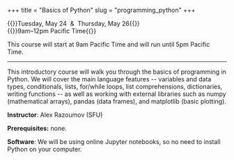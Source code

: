 +++
title = "Basics of Python"
slug = "programming_python"
+++

{{<cor>}}Tuesday, May 24 &nbsp;&&nbsp; Thursday, May 26{{</cor>}}\
{{<cgr>}}9am–12pm Pacific Time{{</cgr>}}

This course will start at 9am Pacific Time and will run until 5pm Pacific Time.

<!-- Course materials will be added here shortly before the start of the course. -->

---

This introductory course will walk you through the basics of programming in Python. We will cover the main language
features -- variables and data types, conditionals, lists, for/while loops, list comprehensions, dictionaries, writing
functions -- as well as working with external libraries such as numpy (mathematical arrays), pandas (data frames), and
matplotlib (basic plotting).

**Instructor**: Alex Razoumov (SFU)

**Prerequisites:** none.

**Software**: We will be using online Jupyter notebooks, so no need to install Python on your computer.

<!-- ~/training/softwareCarpentry/python04.md -->

<!-- {{<cor>}}Zoom{{</cor>}} {{<s>}} {{<cgr>}}9am-12:00pm Pacific{{</cgr>}} -->
<!-- <\!-- {{<nolinktitle>}}Setup and running Jupyter notebooks{{</nolinktitle>}} \ -\-> -->
<!-- <\!-- {{<nolinktitle>}}Variables and assignment, data types and type conversion{{</nolinktitle>}} \ -\-> -->
<!-- <\!-- {{<nolinktitle>}}Built-in functions and help{{</nolinktitle>}} \ -\-> -->
<!-- <\!-- {{<nolinktitle>}}Conditionals{{</nolinktitle>}} \ -\-> -->
<!-- <\!-- {{<nolinktitle>}}Lists{{</nolinktitle>}} \ -\-> -->
<!-- <\!-- {{<nolinktitle>}}Loops{{</nolinktitle>}} \ -\-> -->
<!-- <\!-- {{<nolinktitle>}}Dictionaries{{</nolinktitle>}} \ -\-> -->
<!-- <\!-- {{<nolinktitle>}}Writing functions{{</nolinktitle>}} \ -\-> -->
<!-- <\!-- {{<nolinktitle>}}Variable scope and floating precision{{</nolinktitle>}} -\-> -->
<!-- {{<linktitle url="../python/python-01-setup" text="Setup and running Jupyter notebooks">}} \ -->
<!-- {{<linktitle url="../python/python-02-variables" text="Variables and data types">}} \ -->
<!-- {{<linktitle url="../python/python-03-builtin" text="Built-in functions and help">}} \ -->
<!-- {{<linktitle url="../python/python-04-conditionals" text="Conditionals">}} \ -->
<!-- {{<linktitle url="../python/python-05-lists" text="Lists">}} \ -->
<!-- {{<linktitle url="../python/python-06-loops" text="Loops">}} \ -->
<!-- {{<linktitle url="../python/python-07-dictionaries" text="Dictionaries">}} \ -->
<!-- {{<linktitle url="../python/python-08-functions" text="Writing functions">}} \ -->
<!-- {{<linktitle url="../python/python-09-scope" text="Variable scope and floating precision">}} -->

<!-- {{<cor>}}Zoom{{</cor>}} {{<s>}} {{<cgr>}}1:00pm-4pm Pacific{{</cgr>}} -->
<!-- <\!-- {{<nolinktitle>}}Libraries, virtual environments and packaging{{</nolinktitle>}} \ -\-> -->
<!-- <\!-- {{<nolinktitle>}}Numpy{{</nolinktitle>}} \ -\-> -->
<!-- <\!-- {{<nolinktitle>}}Plotting with matplotlib{{</nolinktitle>}} \ -\-> -->
<!-- <\!-- {{<nolinktitle>}}Pandas dataframes{{</nolinktitle>}} \ -\-> -->
<!-- <\!-- {{<nolinktitle>}}Multidimensional labeled arrays and datasets with xarray{{</nolinktitle>}} \ -\-> -->
<!-- <\!-- {{<nolinktitle>}}Running Python scripts from the command line{{</nolinktitle>}} \ -\-> -->
<!-- <\!-- {{<nolinktitle>}}Basics of object-oriented programming in Python{{</nolinktitle>}} -\-> -->
<!-- {{<linktitle url="../python/python-10-libraries" text="Libraries, virtual environments and packaging">}} \ -->
<!-- {{<linktitle url="../python/python-11-numpy" text="Numpy">}} \ -->
<!-- {{<linktitle url="../python/python-12-matplotlib" text="Plotting with matplotlib">}} \ -->
<!-- {{<linktitle url="../python/python-13-pandas" text="Pandas dataframes">}} \ -->
<!-- {{<linktitle url="../python/python-14-xarray" text="Multidimensional labeled arrays and datasets with xarray">}} \ -->
<!-- {{<linktitle url="../python/python-16-scripts" text="Running Python scripts from the command line">}} (additional material) \ -->
<!-- {{<linktitle url="../python/python-17-objects" text="Basics of object-oriented programming in Python">}} (additional material) -->

<!-- {{<nolinktitle>}}Plotting with cartopy (additional material){{</nolinktitle>}} \ -->
<!-- {{<linktitle url="../python/python-15-cartopy" text="Plotting with cartopy">}} (additional material) \ -->
